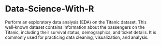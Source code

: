 # Data-Science-With-R
Perform an exploratory data analysis (EDA) on the Titanic dataset. This well-known dataset contains information about the passengers on the Titanic, including their survival status, demographics, and ticket details. It is commonly used for practicing data cleaning, visualization, and analysis.
